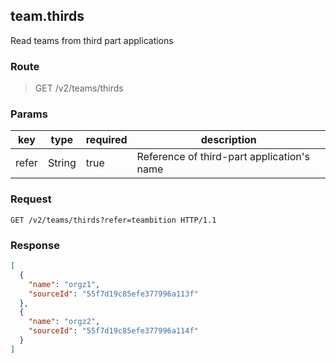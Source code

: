 ## team.thirds

Read teams from third part applications

### Route
> GET /v2/teams/thirds

### Params
| key            | type               | required | description    |
| -------------- | ------------------ | -------- | --------------- |
| refer          | String             | true     | Reference of third-part application's name  |

### Request
```
GET /v2/teams/thirds?refer=teambition HTTP/1.1
```

### Response
```json
[
  {
    "name": "orgz1",
    "sourceId": "55f7d19c85efe377996a113f"
  },
  {
    "name": "orgz2",
    "sourceId": "55f7d19c85efe377996a114f"
  }
]
```
